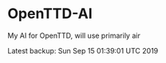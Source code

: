 # OpenTTD-AI
My AI for OpenTTD, will use primarily air

Latest backup: Sun Sep 15 01:39:01 UTC 2019
